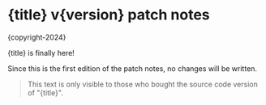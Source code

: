 # {title} v{version} patch notes
{copyright-2024}

{title} is finally here!

Since this is the first edition of the patch notes, no changes will be written.

<!-- [JSONLY START] -->
> This text is only visible to those who bought the source code version of "{title}".
<!-- [JSONLY END] -->